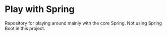 # Play with Spring #

Repository for playing around mainly with the core Spring. 
Not using Spring Boot in this project.
